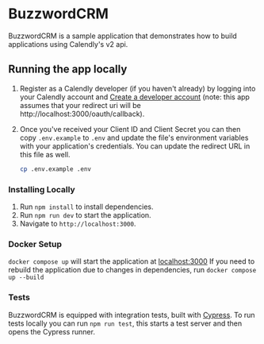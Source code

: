 # BuzzwordCRM

BuzzwordCRM is a sample application that demonstrates how to build applications using Calendly's v2 api.

## Running the app locally

1. Register as a Calendly developer (if you haven't already) by logging into your Calendly account and [Create a developer account](https://developer.calendly.com/create-a-developer-account) (note: this app assumes that your redirect uri will be http://localhost:3000/oauth/callback).
1. Once you've received your Client ID and Client Secret you can then copy `.env.example` to `.env` and update the file's environment variables with your application's credentials. You can update the redirect URL in this file as well.

   ```bash
   cp .env.example .env
   ```

### Installing Locally

1. Run `npm install` to install dependencies.
1. Run `npm run dev` to start the application.
1. Navigate to `http://localhost:3000`.

### Docker Setup

`docker compose up` will start the application at [localhost:3000](localhost:3000)
If you need to rebuild the application due to changes in dependencies, run `docker compose up --build`

### Tests

BuzzwordCRM is equipped with integration tests, built with [Cypress](https://www.cypress.io/). To run tests locally you can run `npm run test`, this starts a test server and then opens the Cypress runner.
